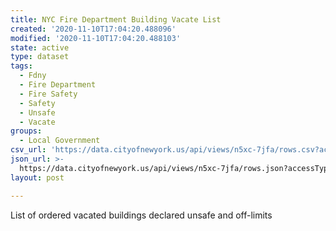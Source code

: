 ```yaml
---
title: NYC Fire Department Building Vacate List
created: '2020-11-10T17:04:20.488096'
modified: '2020-11-10T17:04:20.488103'
state: active
type: dataset
tags:
  - Fdny
  - Fire Department
  - Fire Safety
  - Safety
  - Unsafe
  - Vacate
groups:
  - Local Government
csv_url: 'https://data.cityofnewyork.us/api/views/n5xc-7jfa/rows.csv?accessType=DOWNLOAD'
json_url: >-
  https://data.cityofnewyork.us/api/views/n5xc-7jfa/rows.json?accessType=DOWNLOAD
layout: post

---
```

List of ordered vacated buildings declared unsafe and off-limits
